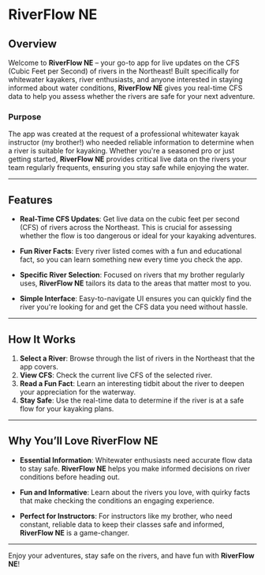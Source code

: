 # RiverFlow NE

## Overview

Welcome to **RiverFlow NE** – your go-to app for live updates on the CFS (Cubic Feet per Second) of rivers in the Northeast! Built specifically for whitewater kayakers, river enthusiasts, and anyone interested in staying informed about water conditions, **RiverFlow NE** gives you real-time CFS data to help you assess whether the rivers are safe for your next adventure.

### Purpose

The app was created at the request of a professional whitewater kayak instructor (my brother!) who needed reliable information to determine when a river is suitable for kayaking. Whether you're a seasoned pro or just getting started, **RiverFlow NE** provides critical live data on the rivers your team regularly frequents, ensuring you stay safe while enjoying the water.

---

## Features

- **Real-Time CFS Updates**: Get live data on the cubic feet per second (CFS) of rivers across the Northeast. This is crucial for assessing whether the flow is too dangerous or ideal for your kayaking adventures.
  
- **Fun River Facts**: Every river listed comes with a fun and educational fact, so you can learn something new every time you check the app.

- **Specific River Selection**: Focused on rivers that my brother regularly uses, **RiverFlow NE** tailors its data to the areas that matter most to you.

- **Simple Interface**: Easy-to-navigate UI ensures you can quickly find the river you're looking for and get the CFS data you need without hassle.

---

## How It Works

1. **Select a River**: Browse through the list of rivers in the Northeast that the app covers.
2. **View CFS**: Check the current live CFS of the selected river.
3. **Read a Fun Fact**: Learn an interesting tidbit about the river to deepen your appreciation for the waterway.
4. **Stay Safe**: Use the real-time data to determine if the river is at a safe flow for your kayaking plans.

---


## Why You’ll Love RiverFlow NE

- **Essential Information**: Whitewater enthusiasts need accurate flow data to stay safe. **RiverFlow NE** helps you make informed decisions on river conditions before heading out.
  
- **Fun and Informative**: Learn about the rivers you love, with quirky facts that make checking the conditions an engaging experience.

- **Perfect for Instructors**: For instructors like my brother, who need constant, reliable data to keep their classes safe and informed, **RiverFlow NE** is a game-changer.

---

Enjoy your adventures, stay safe on the rivers, and have fun with **RiverFlow NE**!
